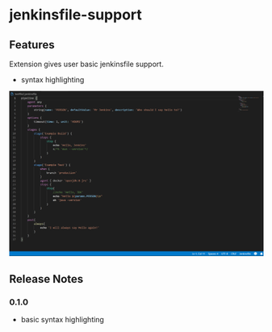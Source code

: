 # jenkinsfile-support
## Features

Extension gives user basic jenkinsfile support.

* syntax highlighting 
  
![Functionality](images/functionality.png)
## Release Notes
### 0.1.0

* basic syntax highlighting